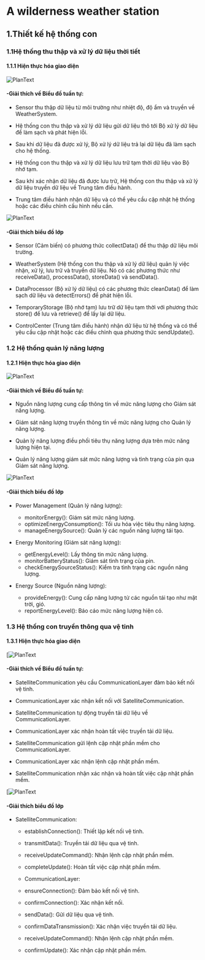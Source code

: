# A wilderness weather station
## 1.Thiết kế hệ thống con
### 1.1Hệ thống thu thập và xử lý dữ liệu thời tiết
#### 1.1.1 Hiện thực hóa giao diện 

![PlanText](https://www.planttext.com/plantuml/png/T9EnQXj154Nx-OgBAXjiVu0BOo8NAKm8I92qw_6WMTYTNMRV2AjKvLgb2G4fBa828eQacY6e6E7_U5-GNmYx8cG7IStiBBnxzxnxsJzXSzrGPicLXSWaLHQ38Vld4dSv-uqP86imKgQfhAWpIxdCwymG1cyvF88qXuMPG5O6f5txxjSrfd691mvh5F4txZdyG95pU7ITsGULaLPsD6j8bQdd6mvFnuKt6MNlRILLimVJ2Otcy0d4VbLsysDLrYEgR3PHwVJOEZC1nIybjekSmzn1nwNHdMfO6R9LCLI6b1LYjphEhr9kN6ByVzyUAKwCRY-4xOB3qzdk0VRVoZDCBwONfo8rEhzA5skThPjnc9l4btJy1QahtFL34gds0EPDpsExYCyeuh94mtubTLBKFbSlG5pYzlN5WMnhrsNSbVyvJo2x3ppyC-ph3v1zZ2lPbkRNwQOxojSNjq-Kb7CigIc7EUX8noArE83rRf-eZMaMlpj8zb-xSrtlo0adXlt6GSQVfq9SAtFV_aZYBm000F__0m00](https://www.planttext.com/plantuml/png/T9AnQW9148RxVOg_LD0yW8K8MeOGK4ZQoxcumjskxCqUMbgbjamHqAG82KY4fBebMApu7li4UOMm7Y4UccPdc_dccv_vjjjEHf4caoOiYabfzBdCb6Qih6YsSSCZ4bptPndn52qCX049Nwmd67hxZcJixRr1JOhm8UmMtZuqoW9VlAODv1VvHPrLGSqsUX55rrh5F0kZMXXeC_DsBYjS4kuJiL2u2xofjsiaxejLUyzezeuOkuLxHkAMAJ9Vh6A1t2t_K2TU0vvE-gHqDE9euNA_CI0TSEIBLHgMju_ZYkHXmFGNUDn_nkpMhMB8a61rqz9olp6dHbqbIQkaooNnVvFAlPs3j94Za7jAiLkClPqR2BUKWbKHPxIkJer2J3FtPX3xukNmhYUbEQ4cVR4rYDr7dR4EbyDmGpy0003__mC0))

#### -Giải thích về Biểu đồ tuần tự:
+ Sensor thu thập dữ liệu từ môi trường như nhiệt độ, độ ẩm và truyền về WeatherSystem.

+ Hệ thống con thu thập và xử lý dữ liệu gửi dữ liệu thô tới Bộ xử lý dữ liệu để làm sạch và phát hiện lỗi.

+ Sau khi dữ liệu đã được xử lý, Bộ xử lý dữ liệu trả lại dữ liệu đã làm sạch cho hệ thống.

+ Hệ thống con thu thập và xử lý dữ liệu lưu trữ tạm thời dữ liệu vào Bộ nhớ tạm.

+ Sau khi xác nhận dữ liệu đã được lưu trữ, Hệ thống con thu thập và xử lý dữ liệu truyền dữ liệu về Trung tâm điều hành.

+ Trung tâm điều hành nhận dữ liệu và có thể yêu cầu cập nhật hệ thống hoặc các điều chỉnh cấu hình nếu cần.




![PlanText](https://www.planttext.com/plantuml/png/Z5CxQiGm4ErzYYcpXI-W8YpPf0yuIseX3Hk3B9cPMSCISh8KELAk42H_vRKXfQNtcVT6_lt-ER9eaclZ2kCqCrJeEH1y5W00fTMY5LH2jR-a4p31EJJoh4K_7AQhhsAWlwEM3wJgneBDlWgXmRh3fCB9KGtE1mLTg6qFQoaOP1xDvWkMG3rRi6ah2QGlgE0DcpQGfjjmadFGsqGnmGi5Tq8lI0fEoy-HCGMAZDT-ZAaMC0wrJrhBQ7CT2MHHqCWBKI1Uuvv2Y1AppNho_UfIzBNUd99GgCOEjvQJ9VtVSdPzOfldrcf9JcDd-VhByd5yJmgkZBnnd_Ux2xlhH_L5CCG9DmXvLfNc7S2vPGJdT3M-kr7zpdoBinodEAAtyP_w0m00__y30000)

#### -Giải thích biểu đồ lớp
+ Sensor (Cảm biến) có phương thức collectData() để thu thập dữ liệu môi trường.

+ WeatherSystem (Hệ thống con thu thập và xử lý dữ liệu) quản lý việc nhận, xử lý, lưu trữ và truyền dữ liệu. Nó có các phương thức như receiveData(), processData(), storeData() và sendData().

+ DataProcessor (Bộ xử lý dữ liệu) có các phương thức cleanData() để làm sạch dữ liệu và detectErrors() để phát hiện lỗi.

+ TemporaryStorage (Bộ nhớ tạm) lưu trữ dữ liệu tạm thời với phương thức store() để lưu và retrieve() để lấy lại dữ liệu.

+ ControlCenter (Trung tâm điều hành) nhận dữ liệu từ hệ thống và có thể yêu cầu cập nhật hoặc các điều chỉnh qua phương thức sendUpdate().


### 1.2 Hệ thống quản lý năng lượng

#### 1.2.1 Hiện thực hóa giao diện 



![PlanText](https://www.planttext.com/plantuml/png/X951IWCn58RtESNFx7k1Baf1n5L5qGk4E6G2CoyXyw9qMRo0uWKSIXUA2nUk9eYB5E-H4tW54PIsGzNru_l-zzx_4T-cBKlFeQc5L6mzYcCTShmZqFgQDEhtvnoNf0l85eTKUZq_iy6hKZZfsIZZ936Aqv3x9Q5Eh_ku4tjL-fbkU1SwCgbhqAQEVm-RMJ9ilH3RsHXDTiSOuo2GXihzoe6hz48QR0XDZWzgOFzM_Q2ZoMO_Z77kmpp71VrhsK03m_h6vBW8S5MEjmPiqcC0Lpck_bGC3zhwphvyNAPxS7gY2knptv66CoJ4jAIBhpO_0G00__y30000)

#### -Giải thích về Biểu đồ tuần tự:

+ Nguồn năng lượng cung cấp thông tin về mức năng lượng cho Giám sát năng lượng.

+ Giám sát năng lượng truyền thông tin về mức năng lượng cho Quản lý năng lượng.

+ Quản lý năng lượng điều phối tiêu thụ năng lượng dựa trên mức năng lượng hiện tại.

+ Quản lý năng lượng giám sát mức năng lượng và tình trạng của pin qua Giám sát năng lượng.


![PlanText](https://www.planttext.com/plantuml/png/R951RW8n34NtEON52XPSW4M5GDqnKYN40Q8PAqITn2FR0w8j9-kYH-8AY75eWRBzp_alJaxVFtDHpzgdrjMj5u7H6-sHeVBP1qoOTGHUO0Yha1G-7G10eXoL-3KZXyDuCcJKQKpn0orSKfO-THef5vw6IgDhwhd6ySGTtTLh02fhZZaCOajBMEG1rU8Lxh2zjjl8mgiY7zRgjPU2wYtMxxVUN_hFRlp6R44HTqoxs9GLIZbZH_nmdwDpVmysdNwzFAmnWusWF9yfmXaiYRY9sIiAxADktNt7ioE5YPjZRYvVUWO00F__0m00)

#### -Giải thích biểu đồ lớp

- Power Management (Quản lý năng lượng):

  + monitorEnergy(): Giám sát mức năng lượng.
  + optimizeEnergyConsumption(): Tối ưu hóa việc tiêu thụ năng lượng.
  + manageEnergySource(): Quản lý các nguồn năng lượng tái tạo.

  
- Energy Monitoring (Giám sát năng lượng):

  + getEnergyLevel(): Lấy thông tin mức năng lượng.
  + monitorBatteryStatus(): Giám sát tình trạng của pin.
  + checkEnergySourceStatus(): Kiểm tra tình trạng các nguồn năng lượng.
 
- Energy Source (Nguồn năng lượng):

  + provideEnergy(): Cung cấp năng lượng từ các nguồn tái tạo như mặt trời, gió.
  + reportEnergyLevel(): Báo cáo mức năng lượng hiện có.

  
### 1.3 Hệ thống con truyền thông qua vệ tinh
#### 1.3.1 Hiện thực hóa giao diện 


[![PlanText](https://www.planttext.com/plantuml/png/Z94n3e9044NxFSM_01UW82GKDdPQsAAGi75t8RWKb5IqUWCDCLR4VhUWm8lC2Ro2GGj3eeHgcfdt_iyyRUSVT9ZhGWh6s2hKiH1Snq4g9HmFmro6PPp3nUD8ff7OacbIxCbq6ehiYRFlakDXZ72nwIyxg8HCgqP7awfrNfHaAmLDfk68oDuXEDcwc2zBqlxy1bprj6n1jkKGP6kLO4UcpJu8ZImXSrEGP2ivN_o3D1qW-ESSTM1-hABXJIy0003__mC0](https://www.planttext.com/plantuml/png/Z94n2iCm34Ltdq9apmKoX43erYszW8WLCDYoiMLApzQXH-eLYjCXTQ5fHkd_zpz2p_jZI89HihCgO1Gpcu0iq4mePAqH6hrpcSsCOZmtW0aggQOgynbl55UYhDT9gGg6jjyqwE34AKU2sJFJN2BKfhPzNGmTZ9uN4zsdVpV-4f6JCm8Q1Oz55oV8cqlfRyD4h27vHQuO2NBGAEKSvv3riS9Vy6xjw5sm9FHDApKGw_BR5m000F__0m00))

#### -Giải thích về Biểu đồ tuần tự:
- SatelliteCommunication yêu cầu CommunicationLayer đảm bảo kết nối vệ tinh.
  
- CommunicationLayer xác nhận kết nối với SatelliteCommunication.
  
- SatelliteCommunication tự động truyền tải dữ liệu về CommunicationLayer.
  
- CommunicationLayer xác nhận hoàn tất việc truyền tải dữ liệu.
  
- SatelliteCommunication gửi lệnh cập nhật phần mềm cho CommunicationLayer.

- CommunicationLayer xác nhận lệnh cập nhật phần mềm.

- SatelliteCommunication nhận xác nhận và hoàn tất việc cập nhật phần mềm.

[![PlanText](https://www.planttext.com/plantuml/png/V90n3i8m34Ntd29YQeTUWAbI6TcW1p2f4P4IfufT98Gu6GD7uWgeRO2Y0kl_jl_plrzl9Gj4wRnJnW6pNcn0q3ahM0NlEx86n0PQwBFIMcjaWPspVAW24PhUolB1aGZ4tieA198KqQ0zOjqsC9u3Qf9bWcyTIlAoN5tK4-0ZTmqdZAzmuYxYBDa4sjlePpeZDHEQDDOhsv6L-JtybtLOdAB-RAaelZ-mr3KZArKYDNtP3m000F__0m00)

#### -Giải thích biểu đồ lớp

- SatelliteCommunication:

  + establishConnection(): Thiết lập kết nối vệ tinh.
  + transmitData(): Truyền tải dữ liệu qua vệ tinh.
  + receiveUpdateCommand(): Nhận lệnh cập nhật phần mềm.
  + completeUpdate(): Hoàn tất việc cập nhật phần mềm.
  + CommunicationLayer:

  + ensureConnection(): Đảm bảo kết nối vệ tinh.
  + confirmConnection(): Xác nhận kết nối.
  + sendData(): Gửi dữ liệu qua vệ tinh.
  + confirmDataTransmission(): Xác nhận việc truyền tải dữ liệu.
  + receiveUpdateCommand(): Nhận lệnh cập nhật phần mềm.
  + confirmUpdate(): Xác nhận cập nhật phần mềm.

